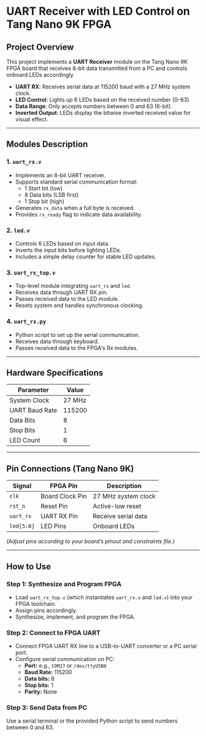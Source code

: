 # UART Receiver with LED Control on Tang Nano 9K FPGA

## Project Overview

This project implements a **UART Receiver** module on the Tang Nano 9K FPGA board that receives 8-bit data transmitted from a PC and controls onboard LEDs accordingly.

- **UART RX**: Receives serial data at 115200 baud with a 27 MHz system clock.
- **LED Control**: Lights up 6 LEDs based on the received number (0–63).
- **Data Range**: Only accepts numbers between 0 and 63 (6-bit).
- **Inverted Output**: LEDs display the bitwise inverted received value for visual effect.

---

## Modules Description

### 1. `uart_rx.v`

- Implements an 8-bit UART receiver.
- Supports standard serial communication format:
  - 1 Start bit (low)
  - 8 Data bits (LSB first)
  - 1 Stop bit (high)
- Generates `rx_data` when a full byte is received.
- Provides `rx_ready` flag to indicate data availability.

### 2. `led.v`

- Controls 6 LEDs based on input data.
- Inverts the input bits before lighting LEDs.
- Includes a simple delay counter for stable LED updates.

### 3. `uart_rx_top.v`

- Top-level module integrating `uart_rx` and `led`.
- Receives data through UART RX pin.
- Passes received data to the LED module.
- Resets system and handles synchronous clocking.

### 4. `uart_rx.py`

- Python script to set up the serial communication.
- Receives data through keyboard.
- Passes received data to the FPGA's Rx modules.

---

## Hardware Specifications

| Parameter      | Value       |
|----------------|-------------|
| System Clock   | 27 MHz      |
| UART Baud Rate | 115200      |
| Data Bits      | 8           |
| Stop Bits      | 1           |
| LED Count      | 6           |

---

## Pin Connections (Tang Nano 9K)

| Signal       | FPGA Pin       | Description           |
|--------------|----------------|-----------------------|
| `clk`        | Board Clock Pin| 27 MHz system clock   |
| `rst_n`      | Reset Pin      | Active-low reset      |
| `uart_rx`    | UART RX Pin    | Receive serial data   |
| `led[5:0]`   | LED Pins       | Onboard LEDs          |

*(Adjust pins according to your board’s pinout and constraints file.)*

---

## How to Use

### Step 1: Synthesize and Program FPGA

- Load `uart_rx_top.v` (which instantiates `uart_rx.v` and `led.v`) into your FPGA toolchain.
- Assign pins accordingly.
- Synthesize, implement, and program the FPGA.

### Step 2: Connect to FPGA UART

- Connect FPGA UART RX line to a USB-to-UART converter or a PC serial port.
- Configure serial communication on PC:
  - **Port:** e.g., `COM17` or `/dev/ttyUSB0`
  - **Baud Rate:** 115200
  - **Data bits:** 8
  - **Stop bits:** 1
  - **Parity:** None

### Step 3: Send Data from PC

Use a serial terminal or the provided Python script to send numbers between 0 and 63.
